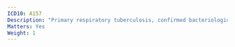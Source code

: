 ```yaml
---
ICD10: A157
Description: "Primary respiratory tuberculosis, confirmed bacteriologically and histologically"
Matters: Yes
Weight: 1
---
```


